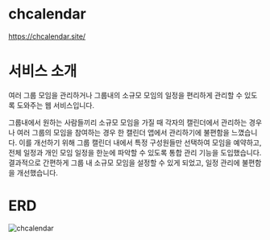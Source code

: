 #  chcalendar
 https://chcalendar.site/

# 서비스 소개
여러 그룹 모임을 관리하거나 그룹내의 소규모 모임의 일정을 편리하게 관리할 수 있도록 도와주는 웹 서비스입니다.

그룹내에서 원하는 사람들끼리 소규모 모임을 가질 때 각자의 캘린더에서 관리하는 경우나 여러 그룹의 모임을 참여하는 경우 한 캘린더 앱에서 관리하기에 불편함을 느꼈습니다. 
이를 개선하기 위해 그룹 캘린더 내에서 특정 구성원들만 선택하여 모임을 예약하고, 전체 일정과 개인 모임 일정을 한눈에 파악할 수 있도록 통합 관리 기능을 도입했습니다.
결과적으로 간편하게 그룹 내 소규모 모임을 설정할 수 있게 되었고, 일정 관리에 불편함을 개선했습니다.

# ERD
 ![chcalendar](https://github.com/user-attachments/assets/6e2f8932-78d5-43b9-8cc1-3e3783d743b7)
